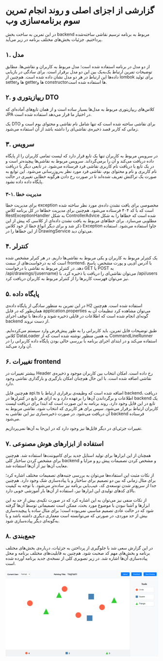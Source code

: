 # گزارشی از اجزای اصلی و روند انجام تمرین سوم برنامه‌سازی وب

در این تمرین به ساخت بخش backend مربوط به  برنامه ترسیم نقاشی ساخته‌شده پرداختیم. جزئیات بخش‌های مختلف برنامه در زیر می‌آید.

## ۱. مدل

از دو مدل در برنامه استفاده شده است؛ مدل مربوط به کاربران و نقاشی‌ها. مطابق توضیحات تمرین ارتباط یک‌به‌یک بین این دو مدل برقرار است. برای سادگی در بازیابی داده‌ها این ارتباط در هر دو مدل نشان داده شده است. هم‌چنین از lombok برای تولید setterها و getterها و constructorها استفاده شده است.

## ۲. ریپازیتوری و DTO

کلاس‌های ریپازیتوری مربوط به مدل‌ها بسیار ساده است و از همان تابع‌های آماده‌ای که JPA در اختیار ما قرار می‌دهد استفاده شده است.

یک DTO برای نقاشی ساخته شده است که تنها شامل نام نقاشی و محتوای بوم است و زمانی که کاربر قصد ذخیره‌ی نقاشی‌ای را داشته باشد از آن استفاده می‌شود.

## ۳. سرویس

در سرویس مربوط به کاربران تنها یک تابع قرار دارد که لیست تمامی کاربران را از پایگاه داده دریافت می‌کند و آن را برمی‌گرداند. سرویس مربوط به نقاشی‌ها پیچیده‌تر است و در یک تابع با دریافت نام کاربری نقاشی فرد فرستاده می‌شود. در تابعی دیگر با دریافت نام کاربری و نام و محتوای بوم، نقاشی فرد مورد نظر به‌روزرسانی می‌شود. این توابع به صورت یک تراکنش تعریف شده‌اند تا در صورت رخ دادن هرگونه خطایی تغییری در حالت پایگاه داده داده نشود.

### ۳-۱. مدیریت خطا

برای مدیریت خطا exception مخصوصی برای یافت نشدن داده‌ی مورد نظر ساخته شده است که با کد ۴۰۴ فرستاده می‌شود. هم‌چنین برای مدیریت خطاها در کل برنامه کلاس RestExceptionHandler به شکل ControllerAdvice شده است که خطاها را به شکل مطلوبی می‌سازد. برای خطاهای مربوط به یافت نشدن داده‌ای از کلاسی که پیش از این ذکر شد و برای دیگر انواع خطا از خود کلاس Exception جاوا استفاده می‌شود. استفاده از این خطاها را در DrawingService می‌توان دید.

## ۴. کنترلر

یک کنترلر مربوط به کاربران و یکی مربوط به نقاشی‌ها داریم. در هر کنرلر مشخص شده است که به درخواست‌های از سمت frontend، با آدرس آی‌پی و پورت مشخص، پاسخ دهد. در کنترلر مربوط به نقاشی با درخواست GET یا POST به /api/drawings/{username} می‌توان نقاشی‌ای را دریافت یا ذخیره کرد. با /api/users نیز می‌توان فهرست کاربرها را از کنترلر مربوط به کاربران دریافت کرد.


## ۵. پایگاه داده

در این تمرین به منظور سادگی از پایگاه داده‌ی H2 استفاده شده است. هم‌چنین همان‌طور که در فایل application.properties می‌توان مشاهده کرد تنظیمات آن به گونه‌ای انجام شده است که اطلاعات در فایلی ذخیره شوند و داده‌ها با توقف اجرای backend از دست نروند.

طبق توضیحات فایل تمرین، باید کاربرانی را به طور پیش‌فرض وارد سیستم می‌کرده‌ایم. کلاس DataLoader به همین منظور نوشته شده است که از CommandLineRunner استفاده می‌کند و در ابتدای اجرای برنامه با بررسی خالی بودن پایگاه داده کاربرانی را در آن وارد می‌کند.

## ۶. تغییرات frontend

بیشتر تغییرات در Header رخ داده است. امکان انتخاب بین کاربران موجود و ذخیره‌ی نقاشی اضافه شده است. با این حال هم‌چنان امکان بارگیری و بارگذاری نقاشی وجود دارد.

هم‌چنین فایل api.ts اضافه شده است که وظیفه‌ی برقراری ارتباط با backend، دریافت اطلاعات و برگرداندن آن‌ها را برعهده دارد و به ازای هر تابع در کنترلرها در backend یک تابع در این فایل وجود دارد. روند برنامه به این صورت است که ابتدا برای دریافت لیست کاربران ارتباط برقرار می‌شود. سپس برای هر کاربری که انتخاب شود، نقاشی مربوط به آن دریافت می‌شود. در صورت ذخیره‌سازی نیز این نقاشی به backend فرستاده می‌شود.

تغییرات جزئی‌ای در دیگر فایل‌ها نیز وجود دارد که در این‌جا به آن‌ها نمی‌پردازیم.

## ۷. استفاده از ابزارهای هوش مصنوعی

همچنان از این ابزارها برای تولید استایل جدید برای کامپوننت‌ها استفاده شد. هم‌چنین برای مشخص کردن ساختار کلی backend و مشخص کردن تصمیمات پیش رو و مزایا و معایب آن‌ها نیز از آن‌ها استفاده شد.

از نکات مثبت این استفاده‌ها می‌توان به بررسی جنبه‌های تصمیمات مختلف اشاره کرد؛ برای مثال زمانی که بین دو تصمیم برای ساختار و یا پیاده‌سازی شک وجود دارد. هم‌چنین جدا از سریع‌تر شدن توسعه‌ی کد، عیب‌یابی برنامه نیز ساده‌تر می‌شود. با توجه به کیفیت بالای کدهای تولیدی این ابزارها نیز، استفاده از آن‌ها بار آموزشی خوبی دارد.

از نکات منفی نیز می‌توان به این اشاره کرد که در صورت تکیه‌ی بیش از حد به این ابزارها و آشنا نبودن با موضوع مورد بحث، ممکن است تصمیماتی توسط آن‌ها گرفته شود که در حالت عادی تصمیم مناسبی نمی‌بوده است؛ برای مثال ساده یا پیچیده‌سازی بیش از حد موردی، در صورتی که می‌توانسته است معماری دیگری داشته باشد و یا به‌گونه‌ای دیگر پیاده‌سازی شود.

## ۸. جمع‌بندی

در این گزارش سعی شد با جلوگیری از پرداختن به جزئیات، درباره‌ی بخش‌های مختلف برنامه و بخش‌های مهم کد صحبت شود. هم‌چنین به قابلیت‌های مختلف برنامه و محل پیاده‌سازی آن‌ها اشاره شد. در زیر تصویری کلی از نسخه‌ی جدید برنامه آورده شده است.

![Page Sample](Sample.png "Page Sample")
